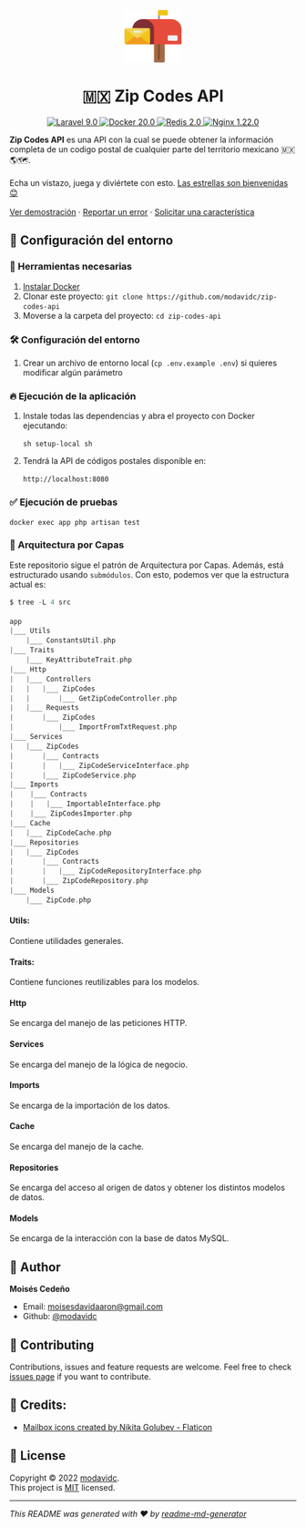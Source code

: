 <p align="center">
  <a href="https://github.com/modavidc">
    <img alt="Zip Codes API logo" src="public/mail.png" width="100px" height="92px"/>
  </a>
</p>

<h1 align="center">
  🇲🇽 Zip Codes API
</h1>

<p align="center">
    <a href="#">
        <img src="https://img.shields.io/badge/Laravel-9.0-red.svg?style=flat-square&logo=laravel" alt="Laravel 9.0"/>
    </a>
    <a href="#">
        <img src="https://img.shields.io/badge/Docker-20.10-blue.svg?style=flat-square&logo=docker" alt="Docker 20.0"/>
    </a>
    <a href="#">
        <img src="https://img.shields.io/badge/Redis-2.0-purple.svg?style=flat-square&logo=redis" alt="Redis 2.0"/>
    </a>
    <a href="#">
        <img src="https://img.shields.io/badge/Nginx-1.22-green.svg?style=flat-square&logo=nginx" alt="Nginx 1.22.0"/>
    </a>
</a>
</p>

<p align="center">

<strong>Zip Codes API</strong> es una API con la cual se puede obtener la información completa de un codigo postal de cualquier parte del territorio mexicano 🇲🇽🌎🗺.
<br />
<br />
Echa un vistazo, juega y diviértete con esto.
<a href="https://github.com/modavidc/zip-codes-api/stargazers">Las estrellas son bienvenidas 😊</a>
<br />
<br />
<a href="https://mc-zipcode-api.herokuapp.com">Ver demostración</a>
·
<a href="https://github.com/modavidc/zip-codes-api/issues">Reportar un error</a>
·
<a href="https://github.com/modavidc/zip-codes-api/issues">Solicitar una característica</a>

</p>

## 🚀 Configuración del entorno

### 🐳 Herramientas necesarias

1. [Instalar Docker](https://www.docker.com/get-started)
2. Clonar este proyecto: `git clone https://github.com/modavidc/zip-codes-api`
3. Moverse a la carpeta del proyecto: `cd zip-codes-api`

### 🛠️ Configuración del entorno

1. Crear un archivo de entorno local (`cp .env.example .env`) si quieres modificar algún parámetro

### 🔥 Ejecución de la aplicación

1. Instale todas las dependencias y abra el proyecto con Docker ejecutando:

    `sh setup-local sh`

2. Tendrá la API de códigos postales disponible en:

    `http://localhost:8080`

### ✅ Ejecución de pruebas

    docker exec app php artisan test

### 🎯 Arquitectura por Capas

Este repositorio sigue el patrón de Arquitectura por Capas. Además, está estructurado usando `submódulos`.
Con esto, podemos ver que la estructura actual es:

```scala
$ tree -L 4 src

app
|___ Utils
    |___ ConstantsUtil.php
|___ Traits
    |___ KeyAttributeTrait.php
|___ Http
|   |___ Controllers
|   |   |___ ZipCodes
|   |       |___ GetZipCodeController.php
|   |___ Requests
|       |___ ZipCodes
|           |___ ImportFromTxtRequest.php
|___ Services
|   |___ ZipCodes
|       |___ Contracts
|       |   |___ ZipCodeServiceInterface.php
|       |___ ZipCodeService.php
|___ Imports
|    |___ Contracts
|    |   |___ ImportableInterface.php
|    |___ ZipCodesImporter.php
|___ Cache
|   |___ ZipCodeCache.php
|___ Repositories
|   |___ ZipCodes
|       |___ Contracts
|       |   |___ ZipCodeRepositoryInterface.php
|       |___ ZipCodeRepository.php
|___ Models
    |___ ZipCode.php
```

#### Utils: 
Contiene utilidades generales. 

#### Traits: 

Contiene funciones reutilizables para los modelos.

#### Http 

Se encarga del manejo de las peticiones HTTP. 

#### Services 

Se encarga del manejo de la lógica de negocio. 

#### Imports 

Se encarga de la importación de los datos.

#### Cache 

Se encarga del manejo de la cache. 

#### Repositories 

Se encarga del acceso al origen de datos y obtener los distintos modelos de datos.

#### Models 

Se encarga de la interacción con la base de datos MySQL. 

## 👤 Author

**Moisés Cedeño**

-   Email: [moisesdavidaaron@gmail.com](mailto:moisesdavidaaron@gmail.com)
-   Github: [@modavidc](https://github.com/modavidc)

## 🤝 Contributing

Contributions, issues and feature requests are welcome. Feel free to check [issues page](https://github.com/modavidc/zip-codes-api/issues) if you want to contribute.<br />

## 🧑 Credits:

-   [Mailbox icons created by Nikita Golubev - Flaticon](https://www.flaticon.com/free-icons/mailbox)

## 📝 License

Copyright © 2022 [modavidc](https://github.com/modavidc).<br />
This project is [MIT](https://github.com/kefranabg/readme-md-generator/blob/master/LICENSE) licensed.

---

_This README was generated with ❤️ by [readme-md-generator](https://github.com/kefranabg/readme-md-generator)_
